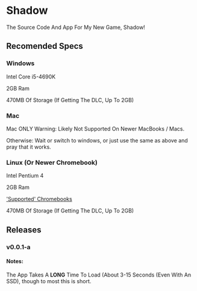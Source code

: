 # Shadow
The Source Code And App For My New Game, Shadow!
## Recomended Specs
### Windows
Intel Core i5-4690K

2GB Ram

470MB Of Storage (If Getting The DLC, Up To 2GB)
### Mac
Mac ONLY Warning: Likely Not Supported On Newer MacBooks / Macs.


Otherwise: Wait or switch to windows, or just use the same as above and pray that it works.
### Linux (Or Newer Chromebook)
Intel Pentium 4

2GB Ram

['Supported' Chromebooks](https://www.chromium.org/chromium-os/chrome-os-systems-supporting-linux)

470MB Of Storage (If Getting The DLC, Up To 2GB)

## Releases

### v0.0.1-a

#### Notes:
The App Takes A **LONG** Time To Load (About 3-15 Seconds (Even With An SSD), though to most this is short.
